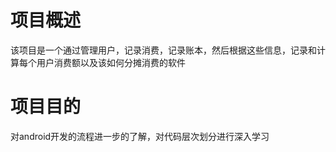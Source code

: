 # 项目概述
该项目是一个通过管理用户，记录消费，记录账本，然后根据这些信息，记录和计算每个用户消费额以及该如何分摊消费的软件
# 项目目的
对android开发的流程进一步的了解，对代码层次划分进行深入学习
